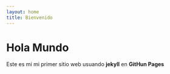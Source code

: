```yaml
---
layout: home
title: Bienvenido
---
```

# Hola Mundo 
Este es mi mi primer sitio web usuando **jekyll** en **GitHun Pages**
